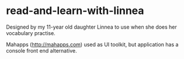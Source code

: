 # read-and-learn-with-linnea

Designed by my 11-year old daughter Linnea to use when she does her vocabulary practise.

Mahapps (http://mahapps.com) used as UI toolkit, but application has a console front end alternative.
